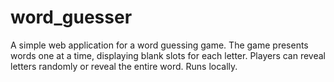 # word_guesser
A simple web application for a word guessing game. The game presents words one at a time, displaying blank slots for each letter. Players can reveal letters randomly or reveal the entire word. Runs locally.
